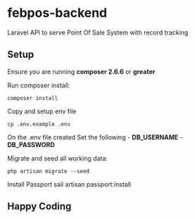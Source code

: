 # febpos-backend
Laravel API to serve Point Of Sale System with record tracking

## Setup

Ensure you are running **composer 2.6.6** or **greater**

Run composer install:

    composer install

Copy and setup env file

    cp .env.example .env

On the .env file created Set the following - **DB_USERNAME** - **DB_PASSWORD**

Migrate and seed all working data:

    php artisan migrate --seed

Install Passport
    sail artisan passport:install

## Happy Coding
